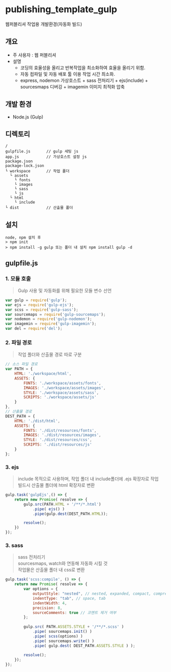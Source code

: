 # publishing_template_gulp
웹퍼블리셔 작업용 개발환경(자동화 빌드)

## 개요  
- 주 사용자 : 웹 퍼블리셔
- 설명  
  - 코딩의 효율성을 올리고 반복작업을 최소화하여 효율을 올리기 위함.
  - 자동 컴파일 및 자동 배포 툴 이용 작업 시간 최소화.
  - express, nodemon 가상호스트 + sass 전처리기 + ejs(include) + sourcesmaps 디버깅 + imagemin 이미지 최적화 압축 

## 개발 환경
- Node.js (Gulp)

## 디렉토리  
```
/
gulpfile.js       // gulp 세팅 js
app.js            // 가상호스트 설정 js
package.json
package-lock.json
└ workspace       // 작업 폴더
  └ assets
    └ fonts
    └ images
    └ sass
    └ js
  └ html
    └ include
└ dist            // 산출물 폴더
```

## 설치
```
node, npm 설치 후
> npm init
> npm install -g gulp 또는 폴더 내 설치 npm install gulp -d
```

## gulpfile.js

### 1. 모듈 호출
> Gulp 사용 및 자동화를 위해 필요한 모듈 변수 선언

```javascript
var gulp = require('gulp');
var ejs = require('gulp-ejs');
var scss = require('gulp-sass');
var sourcemaps = require('gulp-sourcemaps');
var nodemon = require('gulp-nodemon');
var imagemin = require('gulp-imagemin');
var del = require('del');
```

### 2. 파일 경로
> 작업 폴더와 산출물 경로 따로 구분

```javascript
// 소스 파일 경로
var PATH = { 
    HTML: './workspace/html',
	ASSETS: { 
		FONTS: './workspace/assets/fonts',
		IMAGES: './workspace/assets/images',
		STYLE: './workspace/assets/sass',
		SCRIPTS: './workspace/assets/js'
	} 
}, 
// 산출물 경로 
DEST_PATH = { 
    HTML: './dist/html',
	ASSETS: {
		FONTS: './dist/resources/fonts',
		IMAGES: './dist/resources/images',
		STYLE: './dist/resources/css',
		SCRIPTS: './dist/resources/js'
	} 
}; 
```

### 3. ejs
> include 목적으로 사용하며, 작업 폴더 내 include폴더에 .ejs 확장자로 작업  
> 빌드시 산출물 폴더에 html 확장자로 변환

```javascript
gulp.task('gulpEjs',() => {
	return new Promise( resolve => {
		gulp.src(PATH.HTML + '/**/*.html')
			.pipe( ejs() )
			.pipe(gulp.dest(DEST_PATH.HTML));

		resolve();
	})
});
```

### 3. sass
> sass 전처리기  
> sourcesmaps, watch와 연동해 자동화 시킬 것  
> 작업물은 산출물 폴더 내 css로 변환

```javascript
gulp.task('scss:compile', () => { 
	return new Promise( resolve => { 
		var options = { 
			outputStyle: "nested", // nested, expanded, compact, compressed 
			indentType: "tab", // space, tab 
			indentWidth: 4,  
			precision: 8, 
			sourceComments: true // 코멘트 제거 여부 
		}; 
		
		gulp.src( PATH.ASSETS.STYLE + '/**/*.scss' )
			.pipe( sourcemaps.init() )
			.pipe( scss(options) )
			.pipe( sourcemaps.write() )
			.pipe( gulp.dest( DEST_PATH.ASSETS.STYLE ) );
		
		resolve(); 
	});
});
```
